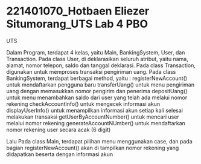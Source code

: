 # 221401070_Hotbaen Eliezer Situmorang_UTS Lab 4 PBO
 UTS

Dalam Program, terdapat 4 kelas, yaitu Main, BankingSystem, User, dan Transaction.
Pada class User, di deklarasikan seluruh atribut, yaitu nama, alamat, nomor telepon, saldo dan tanggal deklarasi.
Pada class Transaction, digunakan untuk memproses transaksi pengiriman uang.
Pada class BankingSystem, terdapat berbagai method, yaitu :
 registerNewAccount() untuk mendaftarkan pengguna baru
 transferUang() untuk menu pengiriman uang dengan memasukkan nomor pengirim dan penerima
 depositUang() untuk menu menambahkan saldo dari user yang telah ada melalui nomor rekening
 checkAccountInfo() untuk mengecek informasi akun
 displayUserInfo() untuk menampilkan informasi akun setiap kali selesai melakukan transaksi
 getUserByAccountNumber() untuk mencari user melalui nomor rekening
 generateAccountNUmber() untuk mendaftarkan nomor rekening user secara acak (6 digit)

Lalu Pada class Main, terdapat pilihan menu menggunakan case, dan pada bagian registerNewAccount() akan di tampilkan nomor rekening yang didapatkan beserta dengan informasi akun
